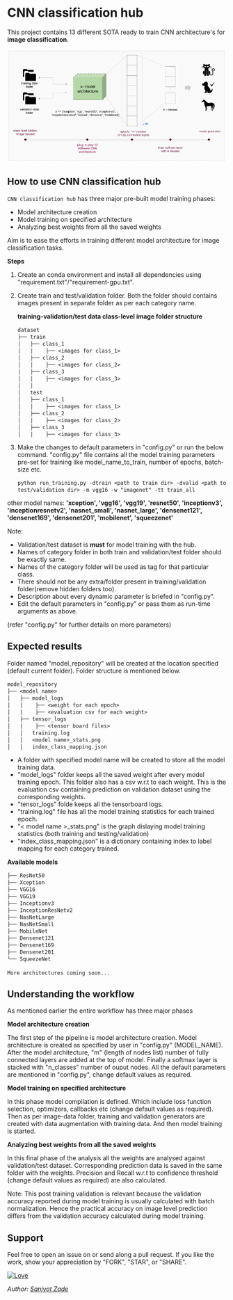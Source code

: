 # CNN classification hub

This project contains 13 different SOTA ready to train CNN architecture's for **image classification**.

![CNN classification hub overview](data/cnn-hub-intro.png)

## How to use CNN classification hub

`CNN classification hub` has three major pre-built model training phases:

- Model architecture creation
- Model training on specified architecture
- Analyzing best weights from all the saved weights

Aim is to ease the efforts in training different model architecture for image classification tasks. 

**Steps**
1. Create an conda environment and install all dependencies using "requirement.txt"/"requirement-gpu.txt".


2. Create train and test/validation folder. Both the folder should contains images present in separate folder as per each category name.

    **training-validation/test data class-level image folder structure**
    ```
    dataset
    ├── train
    │   ├── class_1
    │   |    ├── <images for class_1>
    │   ├── class_2
    │   |    ├── <images for class_2>
    │   ├── class_3
    │   |    ├── <images for class_3>
    |   |   
    │   test
    │   ├── class_1
    │   |    ├── <images for class_1>
    │   ├── class_2
    │   |    ├── <images for class_2>
    │   ├── class_3
    │   |    ├── <images for class_3>
    ```

3. Make the changes to default parameters in "config.py" or run the below command. "config.py" file contains all the model training parameters pre-set for training like model_name_to_train, number of epochs, batch-size etc.

    ``` 
    python run_training.py -dtrain <path to train dir> -dvalid <path to test/validation dir> -m vgg16 -w "imagenet" -tt train_all 
    ```

other model names:
**'xception', 'vgg16', 'vgg19', 'resnet50', 'inceptionv3', 'inceptionresnetv2', 'nasnet_small', 'nasnet_large', 'densenet121', 'densenet169', 'densenet201', 'mobilenet', 'squeezenet'**


Note:
- Validation/test dataset is **must** for model training with the hub.
- Names of category folder in both train and validation/test folder should be exactly same.
- Names of the category folder will be used as tag for that particular class.
- There should not be any extra/folder present in training/validation folder(remove hidden folders too).
- Description about every dynamic parameter is briefed in "config.py".
- Edit the default parameters in "config.py" or pass them as run-time arguments as above.

(refer "config.py" for further details on more parameters)



## Expected results

Folder named "model_repository" will be created at the location specified (default current folder). Folder structure is mentioned below. 
 
```
model_repository
├── <model name>
│   ├── model_logs
│   |    ├── <weight for each epoch>
│   |    ├── <evaluation csv for each weight>
│   ├── tensor_logs
│   |    ├── <tensor board files>
│   │   training.log
│   │   <model name>_stats.png
│   │   index_class_mapping.json
```
+ A folder with specified model name will be created to store all the model training data.
+ "model_logs" folder keeps all the saved weight after every model training epoch. This folder also has a csv w.r.t to each weight. This is the evaluation csv containing prediction on validation dataset using the corresponding weights. 
+ "tensor_logs" folde keeps all the tensorboard logs.
+ "training.log" file has all the model training statistics for each trained epoch.
+ "< model name >_stats.png" is the graph dislaying model training statistics (both training and testing/validation)
+ "index_class_mapping.json" is a dictionary containing index to label mapping for each category trained. 

**Available models**
```
├── ResNet50
├── Xception
├── VGG16
├── VGG19
├── Inceptionv3
├── InceptionResNetv2
├── NasNetLarge
├── NasNetSmall
├── MobileNet
├── Densenet121
├── Densenet169
├── Densenet201
└── SqueezeNet

More architectures coming soon...
```

## Understanding the workflow

As mentioned earlier the entire workflow has three major phases

**Model architecture creation**

The first step of the pipeline is model architecture creation. Model architecture is created as specified by user in "config.py" (MODEL_NAME). After the model architecture, "m" (length of nodes list) number of fully connected layers are added at the top of model. Finally a softmax layer is stacked with "n_classes" number of ouput nodes. All the default parameters are mentioned in "config.py", change default values as required.  

**Model training on specified architecture**

In this phase model compilation is defined. Which include loss function selection, optimizers, callbacks etc (change default values as required). Then as per image-data folder, training and validation generators are created with data augmentation with training data. And then model training is started.
 
**Analyzing best weights from all the saved weights**

In this final phase of the analysis all the weights are analysed against validation/test dataset. Corresponding prediction data is saved in the same folder with the weights. Precision and Recall w.r.t to confidence threshold (change default values as required) are also calculated. 

Note: This post training validation is relevant because the validation accuracy reported during model training is usually calculated with batch normalization. Hence the practical accuracy on image level prediction differs from the validation accuracy calculated during model training. 

## Support

Feel free to open an issue on or send along a pull request.
If you like the work, show your appreciation by "FORK", "STAR", or "SHARE".

[![Love](https://forthebadge.com/images/badges/built-with-love.svg)](https://github.com/Sanjyot22/CNN-classification-hub)

*Author: [Sanjyot Zade](http://www.sanjyot.info/)*
